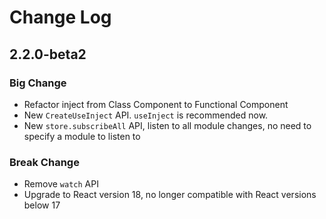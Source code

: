 # Change Log


## 2.2.0-beta2

### Big Change

- Refactor inject from Class Component to Functional Component
- New `CreateUseInject` API. `useInject` is recommended now.
- New `store.subscribeAll` API, listen to all module changes, no need to specify a module to listen to

### Break Change

- Remove `watch` API
- Upgrade to React version 18, no longer compatible with React versions below 17